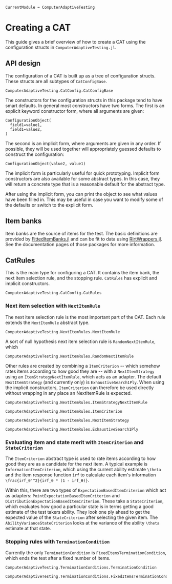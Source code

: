 ```@meta
CurrentModule = ComputerAdaptiveTesting
```

# Creating a CAT

This guide gives a brief overview of how to create a CAT using the
configuration structs in `ComputerAdaptiveTesting.jl`.

## API design

The configuration of a CAT is built up as a tree of configuration structs.
These structs are all subtypes of `CatConfigBase`.

```@docs secondary
ComputerAdaptiveTesting.CatConfig.CatConfigBase
```

The constructors for the configuration structs in this package tend to have
smart defaults. In general most constructors have two forms. The first is an
explicit keyword constructor form, where all arguments are given:

```
ConfigurationObject(
  field1=value1,
  field1=value2,
)
```

The second is an implicit form, where arguments are given in any order. If
possible, they will be used together will appropriately guessed defaults to
construct the configuration:

```
ConfigurationObject(value2, value1)
```

The implicit form is particularly useful for quick prototyping. Implicit form
constructors are also available for some abstract types. In this case, they
will return a concrete type that is a reasonable default for the abstract type.

After using the implicit form, you can print the object to see what values have
been filled in. This may be useful in case you want to modify some of the
defaults or switch to the explicit form.

## Item banks

Item banks are the source of items for the test. The basic definitions are
provided by
[FittedItemBanks.jl](https://juliapsychometricsbazaar.github.io/FittedItemBanks.jl/)
and can be fit to data using
[RIrtWrappers.jl](https://juliapsychometricsbazaar.github.io/RIrtWrappers.jl/stable/).
See the documentation pages of those packages for more information.

## CatRules

This is the main type for configuring a CAT. It contains the item bank, the
next item selection rule, and the stopping rule. `CatRules` has explicit and
implicit constructors.

```@docs secondary
ComputerAdaptiveTesting.CatConfig.CatRules
```

### Next item selection with `NextItemRule`

The next item selection rule is the most important part of the CAT. Each rule
extends the `NextItemRule` abstract type.

```@docs secondary
ComputerAdaptiveTesting.NextItemRules.NextItemRule
```

A sort of null hypothesis next item selection rule is `RandomNextItemRule`, which 

```@docs secondary
ComputerAdaptiveTesting.NextItemRules.RandomNextItemRule
```

Other rules are created by combining a `ItemCriterion` -- which somehow rates
items according to how good they are -- with a `NextItemStrategy` using an
`ItemStrategyNextItemRule`, which acts as an adapter. The default
`NextItemStrategy` (and currently only) is `ExhaustiveSearch1Ply`. When using
the implicit constructors, `ItemCriterion` can therefore be used directly
without wrapping in any place an NextItemRule is expected.

```@docs secondary
ComputerAdaptiveTesting.NextItemRules.ItemStrategyNextItemRule
```

```@docs secondary
ComputerAdaptiveTesting.NextItemRules.ItemCriterion
```

```@docs secondary
ComputerAdaptiveTesting.NextItemRules.NextItemStrategy
```

```@docs secondary
ComputerAdaptiveTesting.NextItemRules.ExhaustiveSearch1Ply
```

### Evaluating item and state merit with `ItemCriterion` and `StateCriterion`

The `ItemCriterion` abstract type is used to rate items according to how good
they are as a candidate for the next item. A typical example is
`InformationItemCriterion`, which using the current ability estimate ``\theta``
and the item response function ```irf``` to calculate each item's information
``\frac{irf_θ'^2}{irf_θ * (1 - irf_θ)}``.

Within this, there are two types of `ExpectationBasedItemCriterion` which act
as adapters: `PointExpectationBasedItemCriterion` and
`DistributionExpectationBasedItemCriterion`. These take a `StateCriterion`,
which evaluates how good a particular state is in terms getting a good estimate
of the test takers ability. They look one ply ahead to get the expected value
of the ``StateCriterion`` after selecting the given item. The
`AbilityVarianceStateCriterion` looks at the variance of the ability ``\theta``
estimate at that state.

### Stopping rules with `TerminationCondition`

Currently the only `TerminationCondition` is `FixedItemsTerminationCondition`, which ends the test after a fixed number of items.

```@docs secondary
ComputerAdaptiveTesting.TerminationConditions.TerminationCondition
```

```@docs secondary
ComputerAdaptiveTesting.TerminationConditions.FixedItemsTerminationCondition
```

